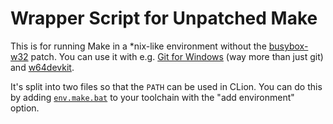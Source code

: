 # Wrapper Script for Unpatched Make

This is for running Make in a *nix-like environment without the [busybox-w32][1]
patch. You can use it with e.g. [Git for Windows][2] (way more than just git)
and [w64devkit][3].

It's split into two files so that the `PATH` can be used in CLion. You can do
this by adding [`env.make.bat`][4] to your toolchain with the "add environment"
option.

[1]: <https://frippery.org/busybox/>
[2]: <https://github.com/git-for-windows/git>
[3]: <https://github.com/skeeto/w64devkit>
[4]: <env.make.bat>
